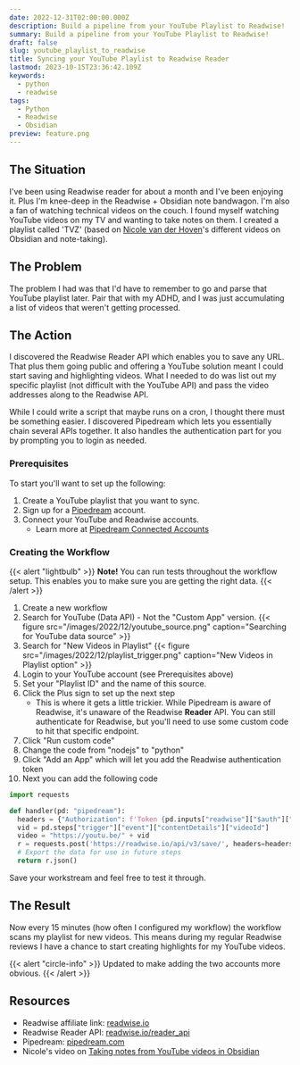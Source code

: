 ```yaml
---
date: 2022-12-31T02:00:00.000Z
description: Build a pipeline from your YouTube Playlist to Readwise!
summary: Build a pipeline from your YouTube Playlist to Readwise!
draft: false
slug: youtube_playlist_to_readwise
title: Syncing your YouTube Playlist to Readwise Reader
lastmod: 2023-10-15T23:36:42.109Z
keywords:
  - python
  - readwise
tags:
  - Python
  - Readwise
  - Obsidian
preview: feature.png
---
```


## The Situation

I've been using Readwise reader for about a month and I've been enjoying it.
Plus I'm knee-deep in the Readwise + Obsidian note bandwagon. I'm also a fan of
watching technical videos on the couch. I found myself watching YouTube videos
on my TV and wanting to take notes on them. I created a playlist called 'TVZ'
(based on [Nicole van der Hoven](https://nicolevanderhoeven.com/)'s different
videos on Obsidian and note-taking).

## The Problem

The problem I had was that I'd have to remember to go and parse that YouTube
playlist later. Pair that with my ADHD, and I was just accumulating a list of
videos that weren't getting processed.

## The Action

I discovered the Readwise Reader API which enables you to save any URL. That
plus them going public and offering a YouTube solution meant I could start
saving and highlighting videos. What I needed to do was list out my specific
playlist (not difficult with the YouTube API) and pass the video addresses along
to the Readwise API.

While I could write a script that maybe runs on a cron, I thought there must be
something easier. I discovered Pipedream which lets you essentially chain several
APIs together. It also handles the authentication part for you by prompting
you to login as needed.

### Prerequisites

To start you'll want to set up the following:

1. Create a YouTube playlist that you want to sync.
2. Sign up for a [Pipedream](https://pipedream.com) account.
3. Connect your YouTube and Readwise accounts.
   - Learn more at
     [Pipedream Connected Accounts](https://pipedream.com/docs/connected-accounts/#connecting-a-new-account)

### Creating the Workflow

{{< alert "lightbulb" >}}
**Note!** You can run tests throughout the workflow setup. This enables you to
make sure you are getting the right data.
{{< /alert >}}

1. Create a new workflow
2. Search for YouTube (Data API) - Not the "Custom App" version.
   {{< figure src="/images/2022/12/youtube_source.png" caption="Searching for YouTube data source" >}}
3. Search for "New Videos in Playlist"
   {{< figure src="/images/2022/12/playlist_trigger.png" caption="New Videos in Playlist option" >}}
4. Login to your YouTube account (see Prerequisites above)
5. Set your "Playlist ID" and the name of this source.
6. Click the Plus sign to set up the next step
    - This is where it gets a little trickier. While Pipedream is aware of
      Readwise, it's unaware of the Readwise **Reader** API. You can still
      authenticate for Readwise, but you'll need to use some custom code to hit
      that specific endpoint.
7. Click "Run custom code"
8. Change the code from "nodejs" to "python"
9. Click "Add an App" which will let you add the Readwise authentication token
10. Next you can add the following code

```python
import requests

def handler(pd: "pipedream"):
  headers = {"Authorization": f'Token {pd.inputs["readwise"]["$auth"]["access_token"]}'}
  vid = pd.steps["trigger"]["event"]["contentDetails"]["videoId"]
  video = "https://youtu.be/" + vid
  r = requests.post('https://readwise.io/api/v3/save/', headers=headers, json={"url": video}  )
  # Export the data for use in future steps
  return r.json()
```

Save your workstream and feel free to test it through.

## The Result

Now every 15 minutes (how often I configured my workflow) the workflow scans my
playlist for new videos. This means during my regular Readwise reviews I have a
chance to start creating highlights for my YouTube videos.

{{< alert "circle-info" >}}
Updated to make adding the two accounts more obvious.
{{< /alert >}}

## Resources

- Readwise affiliate link: [readwise.io](https://readwise.io/i/gilbert37)
- Readwise Reader API: [readwise.io/reader_api](https://readwise.io/reader_api)
- Pipedream: [pipedream.com](https://pipedream.com)
- Nicole's video on
  [Taking notes from YouTube videos in Obsidian](https://www.youtube.com/watch?v=qjWq4ck2-0o)
